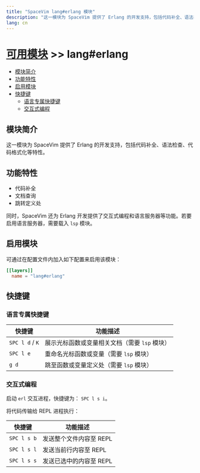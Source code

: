 ```yaml
---
title: "SpaceVim lang#erlang 模块"
description: "这一模块为 SpaceVim 提供了 Erlang 的开发支持，包括代码补全、语法检查、代码格式化等特性。"
lang: cn
---
```


# [可用模块](../../) >> lang#erlang

<!-- vim-markdown-toc GFM -->

- [模块简介](#模块简介)
- [功能特性](#功能特性)
- [启用模块](#启用模块)
- [快捷键](#快捷键)
  - [语言专属快捷键](#语言专属快捷键)
  - [交互式编程](#交互式编程)

<!-- vim-markdown-toc -->

## 模块简介

这一模块为 SpaceVim 提供了 Erlang 的开发支持，包括代码补全、语法检查、代码格式化等特性。

## 功能特性

- 代码补全
- 文档查询
- 跳转定义处

同时，SpaceVim 还为 Erlang 开发提供了交互式编程和语言服务器等功能。若要启用语言服务器，需要载入 `lsp` 模块。

## 启用模块

可通过在配置文件内加入如下配置来启用该模块：

```toml
[[layers]]
  name = "lang#erlang"
```

## 快捷键

### 语言专属快捷键

| 快捷键          | 功能描述                                      |
| --------------- | --------------------------------------------- |
| `SPC l d` / `K` | 展示光标函数或变量相关文档（需要 `lsp` 模块） |
| `SPC l e`       | 重命名光标函数或变量（需要 `lsp` 模块）       |
| `g d`           | 跳至函数或变量定义处（需要 `lsp` 模块）       |

### 交互式编程

启动 `erl` 交互进程，快捷键为： `SPC l s i`。

将代码传输给 REPL 进程执行：

| 快捷键      | 功能描述                |
| ----------- | ----------------------- |
| `SPC l s b` | 发送整个文件内容至 REPL |
| `SPC l s l` | 发送当前行内容至 REPL   |
| `SPC l s s` | 发送已选中的内容至 REPL |
